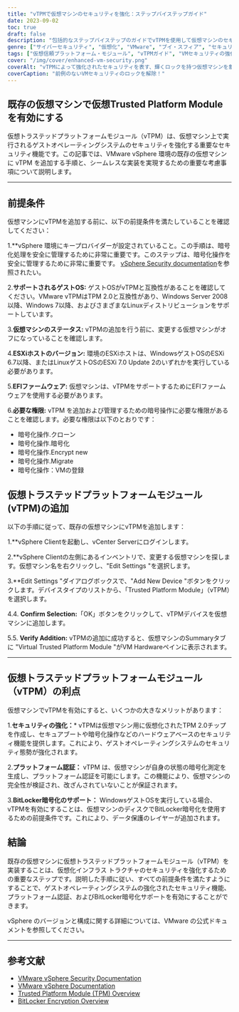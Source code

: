 ```yaml
---
title: "vTPMで仮想マシンのセキュリティを強化：ステップバイステップガイド"
date: 2023-09-02
toc: true
draft: false
description: "包括的なステップバイステップのガイドでvTPMを使用して仮想マシンのセキュリティを強化し、プラットフォームの認証とBitLocker暗号化のサポートを提供します。"
genre: ["サイバーセキュリティ", "仮想化", "VMware", "ブイ・スフィア", "セキュリティ", "トラステッド・プラットフォーム・モジュール", "ブイティピーエム", "ゲストOS", "暗号化", "プラットフォーム認証"]
tags: ["仮想信頼プラットフォーム・モジュール", "vTPMガイド", "VMセキュリティの強化", "プラットフォーム認証", "ビットロッカー暗号化", "VMware vSphere", "仮想化セキュリティ", "サイバーセキュリティ", "ゲストOSの保護", "VMハードウェア", "TPM 2.0", "セキュアブート", "暗号操作", "VMセキュリティのベストプラクティス", "vCenterサーバー", "ESXiホスト", "EFIファームウェア", "キー・プロバイダー", "VMwareドキュメント", "Windowsサーバー", "ウィンドウズ7", "リナックスOS", "セキュアなVM構成", "セキュリティ機能", "vSphereクライアント", "バーチャルチップ", "データ保護", "タンパー検出", "VMの完全性の検証", "VMwareのセキュリティ"]
cover: "/img/cover/enhanced-vm-security.png"
coverAlt: "vTPMによって強化されたセキュリティを表す、輝くロックを持つ仮想マシンを象徴的に示す図。"
coverCaption: "前例のないVMセキュリティのロックを解除！"
---
```


## 既存の仮想マシンで仮想Trusted Platform Moduleを有効にする

仮想トラステッドプラットフォームモジュール（vTPM）は、仮想マシン上で実行されるゲストオペレーティングシステムのセキュリティを強化する重要なセキュリティ機能です。この記事では、VMware vSphere 環境の既存の仮想マシンに vTPM を追加する手順と、シームレスな実装を実現するための重要な考慮事項について説明します。

______

## 前提条件

仮想マシンにvTPMを追加する前に、以下の前提条件を満たしていることを確認してください：

1.**vSphere 環境にキープロバイダーが設定されていること。この手順は、暗号化処理を安全に管理するために非常に重要です。このステップは、暗号化操作を安全に管理するために非常に重要です。 [vSphere Security documentation](https://docs.vmware.com/en/VMware-vSphere/7.0/com.vmware.vsphere.security.doc/GUID-52188148-C579-4F6A-8335-CFBCE0DD2167.html)を参照されたい。

2.**サポートされるゲストOS:** ゲストOSがvTPMと互換性があることを確認してください。VMware vTPMはTPM 2.0と互換性があり、Windows Server 2008以降、Windows 7以降、およびさまざまなLinuxディストリビューションをサポートしています。

3.**仮想マシンのステータス:** vTPMの追加を行う前に、変更する仮想マシンがオフになっていることを確認します。

4.**ESXiホストのバージョン:** 環境のESXiホストは、WindowsゲストOSのESXi 6.7以降、またはLinuxゲストOSのESXi 7.0 Update 2のいずれかを実行している必要があります。

5.**EFIファームウェア:** 仮想マシンは、vTPMをサポートするためにEFIファームウェアを使用する必要があります。

6.**必要な権限:** vTPM を追加および管理するための暗号操作に必要な権限があることを確認します。必要な権限は以下のとおりです：
   - 暗号化操作.クローン
   - 暗号化操作.暗号化
   - 暗号化操作.Encrypt new
   - 暗号化操作.Migrate
   - 暗号化操作：VMの登録



## 仮想トラステッドプラットフォームモジュール(vTPM)の追加

以下の手順に従って、既存の仮想マシンにvTPMを追加します：

1.**vSphere Clientを起動し、vCenter Serverにログインします。

2.**vSphere Clientの左側にあるインベントリで、変更する仮想マシンを探します。仮想マシン名を右クリックし、"Edit Settings "を選択します。

3.**Edit Settings "ダイアログボックスで、"Add New Device "ボタンをクリックします。デバイスタイプのリストから、「Trusted Platform Module」（vTPM）を選択します。

4.4. **Confirm Selection:**「OK」ボタンをクリックして、vTPMデバイスを仮想マシンに追加します。

5.5. **Verify Addition:** vTPMの追加に成功すると、仮想マシンのSummaryタブに "Virtual Trusted Platform Module "がVM Hardwareペインに表示されます。

______

## 仮想トラステッドプラットフォームモジュール（vTPM）の利点

仮想マシンでvTPMを有効にすると、いくつかの大きなメリットがあります：

1.**セキュリティの強化：*** vTPMは仮想マシン用に仮想化されたTPM 2.0チップを作成し、セキュアブートや暗号化操作などのハードウェアベースのセキュリティ機能を提供します。これにより、ゲストオペレーティングシステムのセキュリティ態勢が強化されます。

2.**プラットフォーム認証：** vTPM は、仮想マシンが自身の状態の暗号化測定を生成し、プラットフォーム認証を可能にします。この機能により、仮想マシンの完全性が検証され、改ざんされていないことが保証されます。

3.**BitLocker暗号化のサポート：** WindowsゲストOSを実行している場合、vTPMを有効にすることは、仮想マシンのディスクでBitLocker暗号化を使用するための前提条件です。これにより、データ保護のレイヤーが追加されます。



## 結論

既存の仮想マシンに仮想トラステッドプラットフォームモジュール（vTPM）を実装することは、仮想化インフラス トラクチャのセキュリティを強化するための重要なステップです。説明した手順に従い、すべての前提条件を満たすようにすることで、ゲストオペレーティングシステムの強化されたセキュリティ機能、プラットフォーム認証、およびBitLocker暗号化サポートを有効にすることができます。

vSphere のバージョンと構成に関する詳細については、VMware の公式ドキュメントを参照してください。

______

## 参考文献

- [VMware vSphere Security Documentation](https://docs.vmware.com/en/VMware-vSphere/7.0/com.vmware.vsphere.security.doc/GUID-52188148-C579-4F6A-8335-CFBCE0DD2167.html)
- [VMware vSphere Documentation](https://docs.vmware.com/en/VMware-vSphere/index.html)
- [Trusted Platform Module (TPM) Overview](https://docs.vmware.com/en/VMware-vSphere/7.0/com.vmware.vsphere.vm_admin.doc/GUID-A43B6914-E5F9-4CB1-9277-448AC9C467FB.html)
- [BitLocker Encryption Overview](https://docs.microsoft.com/en-us/windows/security/information-protection/bitlocker/bitlocker-overview)

